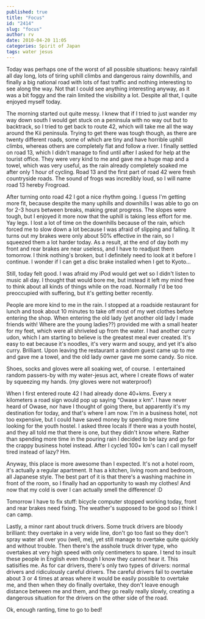 ```yaml
---
published: true
title: "Focus"
id: "2414"
slug: "focus"
author: rv
date: 2010-04-20 11:05
categories: Spirit of Japan
tags: water jesus
---
```

Today was perhaps one of the worst of all possible situations: heavy rainfall all day long, lots of tiring uphill climbs and dangerous rainy downhills, and finally a big national road with lots of fast traffic and nothing interesting to see along the way. Not that I could see anything interesting anyway, as it was a bit foggy and the rain limited the visibility a lot. Despite all that, I quite enjoyed myself today.

The morning started out quite messy. I knew that if I tried to just wander my way down south I would get stuck on a peninsula with no way out but to backtrack, so I tried to get back to route 42, which will take me all the way around the Kii peninsula. Trying to get there was tough though, as there are twenty different roads, some of which are tiny and have horrible uphill climbs, whereas others are completely flat and follow a river. I finally settled on road 13, which I didn't manage to find until after I asked for help at the tourist office. They were very kind to me and gave me a huge map and a towel, which was very useful, as the rain already completely soaked me after only 1 hour of cycling. Road 13 and the first part of road 42 were fresh countryside roads. The sound of frogs was incredibly loud, so I will name road 13 hereby Frogroad.

After turning onto road 42 I got a nice rhythm going. I guess I'm getting more fit, because despite the many uphills and downhills I was able to go on for 2-3 hours between breaks, making great progress. The slopes were tough, but I enjoyed it more now that the uphill is taking less effort for me. Yay legs. I lost a lot of time on the downhills because of the rain, which forced me to slow down a lot because I was afraid of slipping and falling. It turns out my brakes were only about 50% effective in the rain, so I squeezed them a lot harder today. As a result, at the end of day both my front and rear brakes are near useless, and I have to readjust them tomorrow. I think nothing's broken, but I definitely need to look at it before I continue. I wonder if I can get a disc brake installed when I get to Kyoto...

Still, today felt good. I was afraid my iPod would get wet so I didn't listen to music all day. I thought that would bore me, but instead it left my mind free to think about all kinds of things while on the road. Normally I'd be too preoccupied with suffering, but it's getting better recently.

People are more kind to me in the rain. I stopped at a roadside restaurant for lunch and took about 10 minutes to take off most of my wet clothes before entering the shop. When entering the old lady (yet another old lady I made friends with! Where are the young ladies??) provided me with a small heater for my feet, which were all shriveled up from the water. I had another curry udon, which I am starting to believe is the greatest meal ever created. It's easy to eat because it's noodles, it's very warm and soupy, and yet it's also curry. Brilliant. Upon leaving the restaurant a random guest came up to me and gave me a towel, and the old lady owner gave me some candy. So nice.

Shoes, socks and gloves were all soaking wet, of course.  I entertained random passers-by with my water-jesus act, where I create flows of water by squeezing my hands. (my gloves were not waterproof)

When I first entered route 42 I had already done 40+kms. Every x kilometers a road sign would pop up saying "Owase x km". I have never heard of Owase, nor have I thought of going there, but apparently it's my destination for today, and that's where I am now. I'm in a business hotel, not too expensive, but I could have saved money by spending more time looking for the youth hostel. I asked three locals if there was a youth hostel, and they all told me that there is one, but they didn't know where. Rather than spending more time in the pouring rain I decided to be lazy and go for the crappy business hotel instead. After I cycled 100+ km's can I call myself tired instead of lazy? Hm.

Anyway, this place is more awesome than I expected. It's not a hotel room, it's actually a regular apartment. It has a kitchen, living room and bedroom, all Japanese style. The best part of it is that there's a washing machine in front of the room, so I finally had an opportunity to wash my clothes! And now that my cold is over I can actually smell the difference! :D

Tomorrow I have to fix stuff: bicycle computer stopped working today, front and rear brakes need fixing. The weather's supposed to be good so I think I can camp.

Lastly, a minor rant about truck drivers. Some truck drivers are bloody brilliant: they overtake in a very wide line, don't go too fast so they don't spray water all over you (well, me), yet still manage to overtake quite quickly and without trouble. Then there's the asshole truck driver type, who overtakes at very high speed with only centimeters to spare. I tend to insult these people in English even though I know they cannot hear it. This satisifies me. As for car drivers, there's only two types of drivers: normal drivers and ridiculously careful drivers. The careful drivers fail to overtake about 3 or 4 times at areas where it would be easily possible to overtake me, and then when they do finally overtake, they don't leave enough distance between me and them, and they go really really slowly, creating a dangerous situation for the drivers on the other side of the road.

Ok, enough ranting, time to go to bed!
